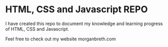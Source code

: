 # HTML, CSS and Javascript REPO

I have created this repo to document my knowledge and learning progress of HTML, CSS and Javascript.

Feel free to check out my website morganbreth.com
